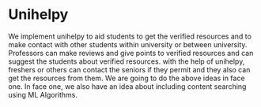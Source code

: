 # Unihelpy
We implement unihelpy to aid students to get the verified resources and to make contact with other students within university or between university. Professors can make reviews and give points to verified resources and can suggest the students about verified resources. with the help of unihelpy, freshers or others can contact the seniors if they permit and they also can get the resources from them. We are going to do the above ideas in face one. In face one, we also have an idea about including content searching using ML Algorithms.​

